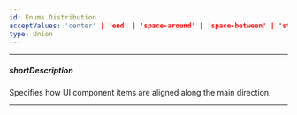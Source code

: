 ```yaml
---
id: Enums.Distribution
acceptValues: 'center' | 'end' | 'space-around' | 'space-between' | 'start'
type: Union
---
```

---
##### shortDescription
Specifies how UI component items are aligned along the main direction.

---
<!--
dxBoxOptions.align(api-reference/10 UI Components/dxBox/1 Configuration/align.md)(ui/box.d.ts)
-->